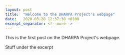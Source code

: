 ```yaml
---
layout: post
title:  "Welcome to the DHARPA Project's webpage"
date:   2020-03-20 12:37:30 +0100
excerpt_separator: <!--more-->
---
```

This is the first post on the DHARPA Project's webpage.

<!--more-->
 Stuff under the excerpt
